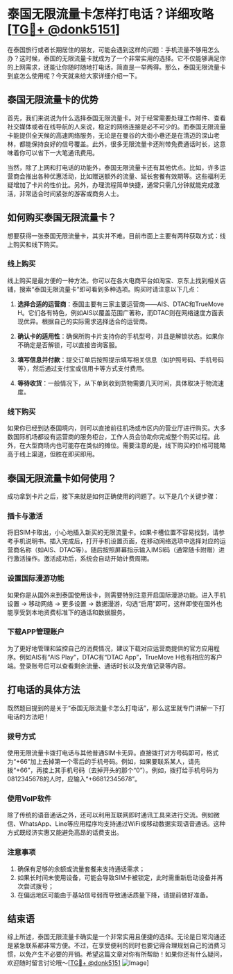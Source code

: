 # 泰国无限流量卡怎样打电话？详细攻略[[TG💪+ @donk5151](https://t.me/s/donk5151)]

在泰国旅行或者长期居住的朋友，可能会遇到这样的问题：手机流量不够用怎么办？这时候，泰国的无限流量卡就成为了一个非常实用的选择。它不仅能够满足你的上网需求，还能让你随时随地打电话，简直是一举两得。那么，泰国无限流量卡到底怎么使用呢？今天就来给大家详细介绍一下。

## 泰国无限流量卡的优势

首先，我们来说说为什么选择泰国无限流量卡。对于经常需要处理工作邮件、查看社交媒体或者在线导航的人来说，稳定的网络连接是必不可少的。而泰国无限流量卡能提供全天候的高速网络服务，无论是在曼谷的大街小巷还是在清迈的深山老林，都能保持良好的信号覆盖。此外，很多无限流量卡还附带免费通话时长，这意味着你可以省下一大笔通讯费用。

当然，除了上网和打电话的功能外，泰国无限流量卡还有其他优点。比如，许多运营商会推出各种优惠活动，比如赠送额外的流量、延长套餐有效期等。这些福利无疑增加了卡片的性价比。另外，办理流程简单快捷，通常只需几分钟就能完成激活，非常适合时间紧张的游客或商务人士。

## 如何购买泰国无限流量卡？

想要获得一张泰国无限流量卡，其实并不难。目前市面上主要有两种获取方式：线上购买和线下购买。

### 线上购买

线上购买是最方便的一种方法。你可以在各大电商平台如淘宝、京东上找到相关店铺，搜索“泰国无限流量卡”即可看到多种选项。购买时请注意以下几点：

1. **选择合适的运营商**：泰国主要有三家主要运营商——AIS、DTAC和TrueMove H。它们各有特色，例如AIS以覆盖范围广著称，而DTAC则在网络速度方面表现优异。根据自己的实际需求选择适合的运营商。
   
2. **确认卡的适用性**：确保所购卡片支持你的手机型号，并且是解锁状态。如果你不确定是否解锁，可以直接咨询客服。

3. **填写信息并付款**：提交订单后按照提示填写相关信息（如护照号码、手机号码等），然后通过支付宝或信用卡等方式支付费用。

4. **等待收货**：一般情况下，从下单到收到货物需要几天时间，具体取决于物流速度。

### 线下购买

如果你已经到达泰国境内，则可以直接前往机场或市区内的营业厅进行购买。大多数国际机场都设有运营商的服务柜台，工作人员会协助你完成整个购买过程。此外，在大型商场内也可能存在类似的摊位。需要注意的是，线下购买的价格可能略高于线上渠道，但胜在即买即用。

## 泰国无限流量卡如何使用？

成功拿到卡片之后，接下来就是如何正确使用的问题了。以下是几个关键步骤：

### 插卡与激活

将旧SIM卡取出，小心地插入新买的无限流量卡。如果卡槽位置不容易找到，请参考手机说明书。插入完成后，打开手机设置页面，在移动网络选项中选择对应的运营商名称（如AIS、DTAC等）。随后按照屏幕指示输入IMSI码（通常随卡附赠）进行激活操作。激活成功后，系统会自动开始计费周期。

### 设置国际漫游功能

如果你是从国外来到泰国使用该卡，则需要特别注意开启国际漫游功能。进入手机设置 -> 移动网络 -> 更多设置 -> 数据漫游，勾选“启用”即可。这样即使在国外也能享受到本地资费标准下的通话和数据服务。

### 下载APP管理账户

为了更好地管理和监控自己的消费情况，建议下载对应运营商提供的官方应用程序。例如AIS有“AIS Play”，DTAC有“DTAC App”，TrueMove H也有相应的客户端。登录账号后可以查看剩余流量、通话时长以及充值记录等内容。

## 打电话的具体方法

既然题目提到的是关于“泰国无限流量卡怎么打电话”，那么这里就专门讲解一下打电话的方法吧！

### 拨号方式

使用无限流量卡拨打电话与其他普通SIM卡无异。直接拨打对方号码即可，格式为“+66”加上去掉第一个零后的手机号码。例如，如果要联系某人，请先拨“+66”，再接上其手机号码（去掉开头的那个“0”）。例如，拨打给手机号码为0812345678的人时，应输入“+66812345678”。

### 使用VoIP软件

除了传统的语音通话之外，还可以利用互联网即时通讯工具来进行交流。例如微信、WhatsApp、Line等应用程序均支持通过WiFi或移动数据实现语音通话。这种方式既经济实惠又能避免高昂的话费支出。

### 注意事项

1. 确保有足够的余额或流量套餐来支持通话需求；
2. 如果长时间未使用设备，可能会导致SIM卡被锁定，此时需重新启动设备并再次尝试拨号；
3. 在偏远地区可能由于基站信号弱而导致通话质量下降，请提前做好准备。

## 结束语

综上所述，泰国无限流量卡确实是一个非常实用且便捷的选择。无论是日常沟通还是紧急联系都非常方便。不过，在享受便利的同时也要记得合理规划自己的消费习惯，以免产生不必要的开销。希望这篇文章对你有所帮助！如果你还有什么疑问，欢迎随时留言讨论哦～[[TG💪+ @donk5151](https://t.me/s/donk5151) ![Image](https://i.postimg.cc/rwNCRYN7/Snipaste-2025-04-30-17-27-05.png)]